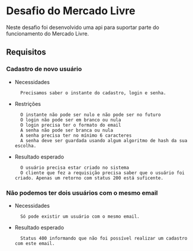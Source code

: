 # Desafio do Mercado Livre

Neste desafio foi desenvolvido uma api para suportar parte do funcionamento do Mercado Livre.

## Requisitos

### Cadastro de novo usuário

+ Necessidades

        Precisamos saber o instante do cadastro, login e senha.

+ Restrições

        O instante não pode ser nulo e não pode ser no futuro
        O login não pode ser em branco ou nula
        O login precisa ter o formato do email
        A senha não pode ser branca ou nula
        A senha precisa ter no mínimo 6 caracteres
        A senha deve ser guardada usando algum algoritmo de hash da sua escolha.

+ Resultado esperado

        O usuário precisa estar criado no sistema
        O cliente que fez a requisição precisa saber que o usuário foi criado. Apenas um retorno com status 200 está suficente.

### Não podemos ter dois usuários com o mesmo email

+ Necessidades

        Só pode existir um usuário com o mesmo email.

+ Resultado esperado

        Status 400 informando que não foi possível realizar um cadastro com este email.

